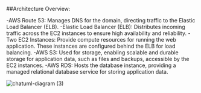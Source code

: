 ##Architecture Overview:

-AWS Route 53: Manages DNS for the domain, directing traffic to the Elastic Load Balancer (ELB).
-Elastic Load Balancer (ELB): Distributes incoming traffic across the EC2 instances to ensure high availability and reliability.
-Two EC2 Instances: Provide compute resources for running the web application. These instances are configured behind the ELB for load balancing.
-AWS S3: Used for storage, enabling scalable and durable storage for application data, such as files and backups, accessible by the EC2 instances.
-AWS RDS: Hosts the database instance, providing a managed relational database service for storing application data.


![chatuml-diagram (3)](https://github.com/user-attachments/assets/d7c4aea9-feae-4f56-9a25-ac4011be5a80)
